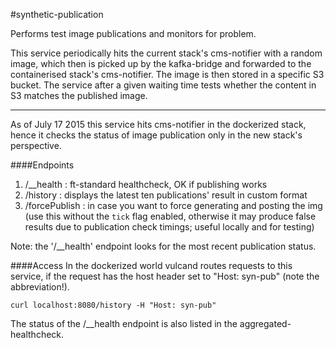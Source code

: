 #synthetic-publication

Performs test image publications and monitors for problem.

This service periodically hits the current stack's cms-notifier with a random image, which then is picked up by the kafka-bridge and forwarded to the containerised stack's cms-notifier. The image is then stored in a specific S3 bucket. The service after a given waiting time tests whether the content in S3 matches the published image.

---

As of July 17 2015 this service hits cms-notifier in the dockerized stack, hence it checks the status of image publication only in the new stack's perspective.

####Endpoints
1. /__health : ft-standard healthcheck, OK if publishing works
2. /history : displays the latest ten publications' result in custom format
3. /forcePublish : in case you want to force generating and posting the img (use this without the `tick` flag enabled, otherwise it may produce false results due to publication check timings; useful locally and for testing)

Note: the '/__health' endpoint looks for the most recent publication status.

####Access
In the dockerized world vulcand routes requests to this service, if the request has the host header set to "Host: syn-pub" (note the abbreviation!).

`curl localhost:8080/history -H "Host: syn-pub"`

The status of the /__health endpoint is also listed in the aggregated-healthcheck.

